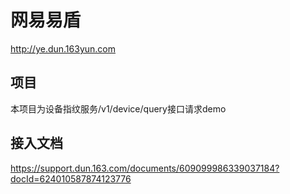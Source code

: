 # 网易易盾
http://ye.dun.163yun.com

## 项目
本项目为设备指纹服务/v1/device/query接口请求demo

## 接入文档
https://support.dun.163.com/documents/609099986339037184?docId=624010587874123776
